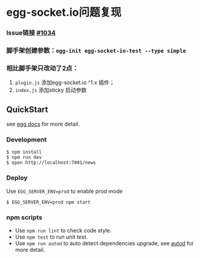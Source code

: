 # egg-socket.io问题复现

### Issue链接 [#1034](https://github.com/eggjs/egg/issues/1034)
### 脚手架创建参数：`egg-init egg-socket-io-test --type simple`
### 相比脚手架只改动了2点：
1. `plugin.js` 添加egg-socket.io ^1.x 插件；
2. `index.js` 添加sticky 启动参数

## QuickStart

<!-- add docs here for user -->

see [egg docs][egg] for more detail.

### Development
```shell
$ npm install
$ npm run dev
$ open http://localhost:7001/news
```

### Deploy

Use `EGG_SERVER_ENV=prod` to enable prod mode

```shell
$ EGG_SERVER_ENV=prod npm start
```

### npm scripts

- Use `npm run lint` to check code style.
- Use `npm test` to run unit test.
- Use `npm run autod` to auto detect dependencies upgrade, see [autod](https://www.npmjs.com/package/autod) for more detail.


[egg]: https://eggjs.org
